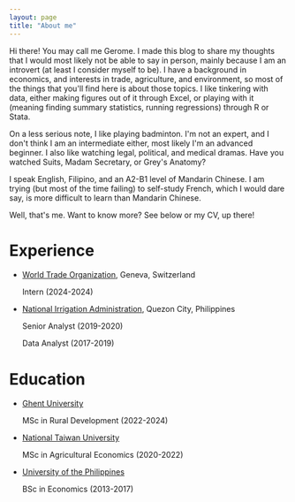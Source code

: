 ```yaml
---
layout: page
title: "About me"
---
```

Hi there! You may call me Gerome. I made this blog to share my thoughts that I would most likely not be able to say in person, mainly because I am an introvert (at least I consider myself to be). I have a background in economics, and interests in trade, agriculture, and environment, so most of the things that you'll find here is about those topics. I like tinkering with data, either making figures out of it through Excel, or playing with it (meaning finding summary statistics, running regressions) through R or Stata.

On a less serious note, I like playing badminton. I'm not an expert, and I don't think I am an intermediate either, most likely I'm an advanced beginner. I also like watching legal, political, and medical dramas. Have you watched Suits, Madam Secretary, or Grey's Anatomy?

I speak English, Filipino, and an A2-B1 level of Mandarin Chinese. I am trying (but most of the time failing) to self-study French, which I would dare say, is more difficult to learn than Mandarin Chinese.

Well, that's me. Want to know more? See below or my CV, up there!

# Experience
* [World Trade Organization](https://www.wto.org/index.htm), Geneva, Switzerland
  
  Intern (2024-2024)
  
* [National Irrigation Administration](https://www.nia.gov.ph/), Quezon City, Philippines
  
  Senior Analyst (2019-2020)
  
  Data Analyst (2017-2019)
  
# Education
* [Ghent University](https://www.imrd.ugent.be/programme)

  MSc in Rural Development (2022-2024)

* [National Taiwan University](https://www.agec.ntu.edu.tw/en/inter/inter1)

  MSc in Agricultural Economics (2020-2022)

* [University of the Philippines](https://cem.uplb.edu.ph/acad-programs/bachelor-of-science-in-economics/)

  BSc in Economics (2013-2017)

